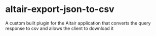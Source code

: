 # altair-export-json-to-csv
A custom built plugin for the Altair application that converts the query response to csv and allows the client to download it
